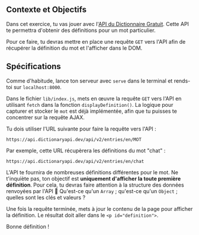 ## Contexte et Objectifs

Dans cet exercice, tu vas jouer avec l'[API du Dictionnaire Gratuit](https://dictionaryapi.dev/). Cette API te permettra d'obtenir des définitions pour un mot particulier.

Pour ce faire, tu devras mettre en place une requête `GET` vers l'API afin de récupérer la définition du mot et l'afficher dans le DOM.

## Spécifications

Comme d'habitude, lance ton serveur avec `serve` dans le terminal et rends-toi sur `localhost:8000`.

Dans le fichier `lib/index.js`, mets en œuvre la requête `GET` vers l'API en utilisant `fetch` dans la fonction `displayDefinition()`. La logique pour capturer et stocker le `mot` est déjà implémentée, afin que tu puisses te concentrer sur la requête AJAX.

Tu dois utiliser l'URL suivante pour faire la requête vers l'API :

```
https://api.dictionaryapi.dev/api/v2/entries/en/MOT
```

Par exemple, cette URL récupèrera les définitions du mot "chat" :

```
https://api.dictionaryapi.dev/api/v2/entries/en/chat
```

L'API te fournira de nombreuses définitions différentes pour le mot. Ne t'inquiète pas, ton objectif est **uniquement d'afficher la toute première définition**. Pour cela, tu devras faire attention à la structure des données renvoyées par l'API 🤔 Qu'est-ce qu'un `Array` ; qu'est-ce qu'un `Object` ; quelles sont les clés et valeurs ?

Une fois la requête terminée, mets à jour le contenu de la page pour afficher la définition. Le résultat doit aller dans le `<p id="definition">`.

Bonne définition !
